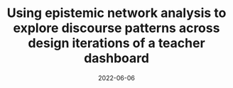 ---
title: "Using epistemic network analysis to explore discourse patterns across design iterations of a teacher dashboard"
collection: publications
permalink: /publication/2022-ICLS
date: 2022-06-06
venue: 'International Conference of the Learning Sciences'
paperurl: 'http://aadair3.github.io/files/papers/2022-ICLS.pdf'
link: 'https://repository.isls.org//handle/1/8803'
citation: 'Adair, A., Owens, J., & Gobert, J. (2022). Using epistemic network analysis to explore discourse patterns across design iterations of a teacher dashboard. In C. Chinn, E. Tan, C. Chan, & Y. Kali (Eds.), <i>16th International Conference of the Learning Sciences</i> (pp. 297-304). International Society of the Learning Sciences.'
---